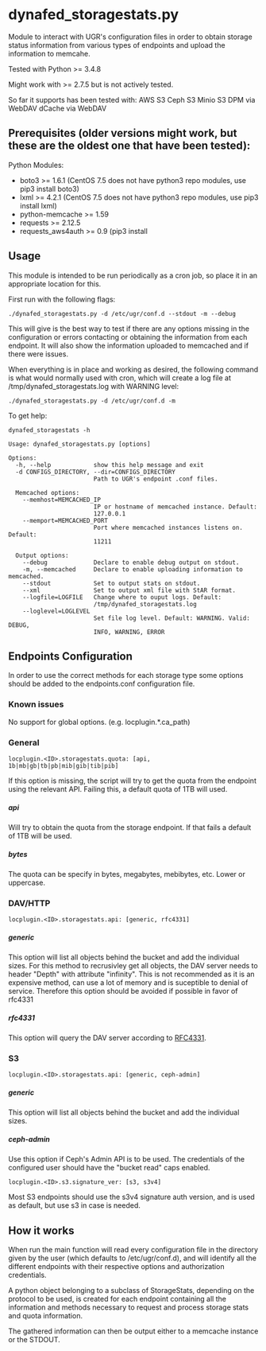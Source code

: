 # dynafed_storagestats.py

Module to interact with UGR's configuration files in order to obtain
storage status information from various types of endpoints and upload the
information to memcahe.

Tested with Python >= 3.4.8

Might work with >= 2.7.5 but is not actively tested.

So far it supports has been tested with:
AWS S3
Ceph S3
Minio S3
DPM via WebDAV
dCache via WebDAV

## Prerequisites (older versions might work, but these are the oldest one that have been tested):
Python Modules:
- boto3 >= 1.6.1 (CentOS 7.5 does not have python3 repo modules, use pip3 install boto3)
- lxml >= 4.2.1   (CentOS 7.5 does not have python3 repo modules, use pip3 install lxml)
- python-memcache >= 1.59
- requests >= 2.12.5
- requests_aws4auth >= 0.9 (pip3 install 

## Usage

This module is intended to be run periodically as a cron job, so place it in
an appropriate location for this.

First run with the following flags:

```
./dynafed_storagestats.py -d /etc/ugr/conf.d --stdout -m --debug
```

This will give is the best way to test if there are any options missing in the
configuration or errors contacting or obtaining the information from each endpoint.
It will also show the information uploaded to memcached and if there were issues.

When everything is in place and working as desired, the following command is
what would normally used with cron, which will create a log file at
/tmp/dynafed_storagestats.log with WARNING level:

```
./dynafed_storagestats.py -d /etc/ugr/conf.d -m
```

To get help:
```
dynafed_storagestats -h

Usage: dynafed_storagestats.py [options]

Options:
  -h, --help            show this help message and exit
  -d CONFIGS_DIRECTORY, --dir=CONFIGS_DIRECTORY
                        Path to UGR's endpoint .conf files.

  Memcached options:
    --memhost=MEMCACHED_IP
                        IP or hostname of memcached instance. Default:
                        127.0.0.1
    --memport=MEMCACHED_PORT
                        Port where memcached instances listens on. Default:
                        11211

  Output options:
    --debug             Declare to enable debug output on stdout.
    -m, --memcached     Declare to enable uploading information to memcached.
    --stdout            Set to output stats on stdout.
    --xml               Set to output xml file with StAR format.
    --logfile=LOGFILE   Change where to ouput logs. Default:
                        /tmp/dynafed_storagestats.log
    --loglevel=LOGLEVEL
                        Set file log level. Default: WARNING. Valid: DEBUG,
                        INFO, WARNING, ERROR
```


## Endpoints Configuration

In order to use the correct methods for each storage type some options should
be added to the endpoints.conf configuration file.

### Known issues

No support for global options. (e.g. locplugin.*.ca_path)

### General

```
locplugin.<ID>.storagestats.quota: [api, 1b|mb|gb|tb|pb|mib|gib|tib|pib]
```

If this option is missing, the script will try to get the quota from the endpoint
using the relevant API. Failing this, a default quota of 1TB will used.

##### api
Will try to obtain the quota from the storage endpoint. If that fails a default
of 1TB will be used.

##### bytes
The quota can be specify in bytes, megabytes, mebibytes, etc. Lower or uppercase.

### DAV/HTTP

```
locplugin.<ID>.storagestats.api: [generic, rfc4331]
```

##### generic

This option will list all objects behind the bucket and add the individual
sizes. For this method to recrusivley get all objects, the DAV server needs
to header "Depth" with attribute "infinity". This is not recommended as
it is an expensive method, can use a lot of memory and is suceptible to
denial of service. Therefore this option should be avoided if possible in
favor of rfc4331

##### rfc4331

This option will query the DAV server according to [RFC4331](https://tools.ietf.org/html/rfc4331).

### S3

```
locplugin.<ID>.storagestats.api: [generic, ceph-admin]
```

##### generic

This option will list all objects behind the bucket and add the individual
sizes.

##### ceph-admin

Use this option if Ceph's Admin API is to be used. The credentials of the
configured user should have the "bucket read" caps enabled.

```
locplugin.<ID>.s3.signature_ver: [s3, s3v4]
```
Most S3 endpoints should use the s3v4 signature auth version, and is used as
default, but use s3 in case is needed.

## How it works

When run the main function will read every configuration file in the directory
given by the user (which defaults to /etc/ugr/conf.d), and will identify all the
different endpoints with their respective options and authorization credentials.

A python object belonging to a subclass of StorageStats, depending on the protocol
to be used, is created for each endpoint containing all the information and
methods necessary to request and process storage stats and quota information.

The gathered information can then be output either to a memcache instance or
the STDOUT.
